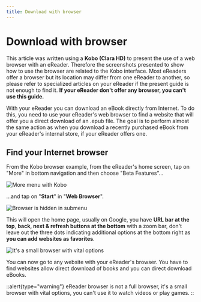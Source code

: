 ```yaml
---
title: Download with browser
---
```


# Download with browser

This article was written using a **Kobo (Clara HD)** to present the use of a web browser with an eReader. Therefore the screenshots presented to show how to use the browser are related to the Kobo interface. Most eReaders offer a browser but its location may differ from one eReader to another, so please refer to specialized articles on your eReader if the present guide is not enough to find it. **If your eReader don't offer any browser, you can't use this guide.**

With your eReader you can download an eBook directly from Internet. To do this, you need to use your eReader's web browser to find a website that will offer you a direct download of an .epub file. The goal is to perform almost the same action as when you download a recently purchased eBook from your eReader's internal store, if your eReader offers one.

## Find your Internet browser

From the Kobo browser example, from the eReader's home screen, tap on "More" in bottom navigation and then choose "Beta Features"...

![**More** menu with Kobo](/docs/ereader/ereader-download-ebook-from-ereader/kobo-more.webp)

...and tap on "**Start**" in "**Web Browser**".

![Browser is hidden in submenu](/docs/ereader/ereader-download-ebook-from-ereader/kobo-beta-features.webp)

This will open the home page, usually on Google, you have **URL bar at the top**, **back, next & refresh buttons at the bottom** with a zoom bar, don't leave out the three dots indicating additional options at the bottom right as **you can add websites as favorites**.

![It's a small browser with vital options](/docs/ereader/ereader-download-ebook-from-ereader/browser-home.webp)

You can now go to any website with your eReader's browser. You have to find websites allow direct download of books and you can direct download eBooks.

::alert{type="warning"}
eReader browser is not a full browser, it's a small browser with vital options, you can't use it to watch videos or play games.
::